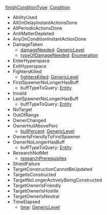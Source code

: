 
[finishConditionType](RebellionfinishConditionType.md): [Condition](Condition.md)
  * AbilityUsed
  * AllOnDelayInstantActionsDone
  * AllPeriodicActionsDone
  * AntiMatterDepleted
  * AnyOnConditionInstantActionDone
  * DamageTaken
    * [damageNeeded](RebellionGenericLevel.md): [GenericLevel](GenericLevel.md)
    * [typeOfDamageNeeded](RebelliontypeOfDamageNeeded.md): [Enumeration](Enumeration.md)
  * EnterHyperspace
  * ExitHyperspace
  * FightersKilled
    * [fightersKilled](RebellionGenericLevel.md): [GenericLevel](GenericLevel.md)
  * FirstSpawnerNoLongerHasBuff
    * buffTypeToQuery: [Entity](Entity.md)
  * Invalid
  * LastSpawnerNoLongerHasBuff
    * buffTypeToQuery: [Entity](Entity.md)
  * NoTarget
  * OutOfRange
  * OwnerChanged
  * OwnerHullAbovePerc
    * [hullPercent](RebellionGenericLevel.md): [GenericLevel](GenericLevel.md)
  * OwnerIsFriendlyToFirstSpawner
  * OwnerNoLongerHasBuff
    * buffTypeToQuery: [Entity](Entity.md)
  * ResearchNotMet
    * [researchPrerequisites](RebellionresearchPrerequisites.md)
  * ShieldFailure
  * TargetConstructionCannotBeUpdated
  * TargetIsConstructed
  * TargetNoLongerActivelyBeingConstructed
  * TargetOwnerIsFriendly
  * TargetOwnerIsHostile
  * TargetOwnerIsNeutral
  * TimeElapsed
    * [time](RebellionGenericLevel.md): [GenericLevel](GenericLevel.md)